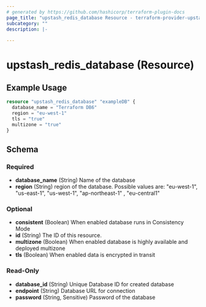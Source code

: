 ```yaml
---
# generated by https://github.com/hashicorp/terraform-plugin-docs
page_title: "upstash_redis_database Resource - terraform-provider-upstash"
subcategory: ""
description: |-
  
---
```


# upstash_redis_database (Resource)



## Example Usage

```terraform
resource "upstash_redis_database" "exampleDB" {
  database_name = "Terraform DB6"
  region = "eu-west-1"
  tls = "true"
  multizone = "true"
}
```

<!-- schema generated by tfplugindocs -->
## Schema

### Required

- **database_name** (String) Name of the database
- **region** (String) region of the database. Possible values are: "eu-west-1", "us-east-1", "us-west-1", "ap-northeast-1" , "eu-central1"

### Optional

- **consistent** (Boolean) When enabled database runs in Consistency Mode
- **id** (String) The ID of this resource.
- **multizone** (Boolean) When enabled database is highly available and deployed multizone
- **tls** (Boolean) When enabled data is encrypted in transit

### Read-Only

- **database_id** (String) Unique Database ID for created database
- **endpoint** (String) Database URL for connection
- **password** (String, Sensitive) Password of the database


